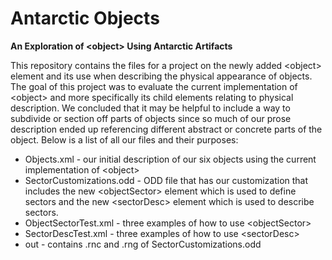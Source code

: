 # Antarctic Objects

**An Exploration of &#60;object&#62; Using Antarctic Artifacts**

This repository contains the files for a project on the newly added &#60;object&#62; element and its use when describing the physical appearance of objects. The goal of this project was to evaluate the current implementation of &#60;object&#62; and more specifically its child elements relating to physical description. We concluded that it may be helpful to include a way to subdivide or section off parts of objects since so much of our prose description ended up referencing different abstract or concrete parts of the object. Below is a list of all our files and their purposes:

* Objects.xml - our initial description of our six objects using the current implementation of &#60;object&#62;
* SectorCustomizations.odd - ODD file that has our customization that includes the new &#60;objectSector&#62; element which is used to define sectors and the new &#60;sectorDesc&#62; element which is used to describe sectors.
* ObjectSectorTest.xml - three examples of how to use &#60;objectSector&#62;
* SectorDescTest.xml - three examples of how to use &#60;sectorDesc&#62;
* out - contains .rnc and .rng of SectorCustomizations.odd
